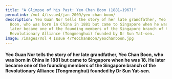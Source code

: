 ```yaml
---
title: "A Glimpse of his Past: Yeo Chan Boon (1881–1967)"
permalink: /vol-4/issue4/jan-2009/yeo-chan-boon/
description: Yeo Guan Nor tells the story of her late grandfather, Yeo Chan
  Boon, who was born in China in 1881 but came to Singapore when he was 18. He
  later became one of the founding members of the Singapore branch of the
  Revolutionary Alliance (Tongmenghui) founded by Dr Sun Yat-sen.
image: /images/Vol 4 Issue 4/YeoChanBoon/yeochanboon.jpg
---
```

#### Yeo Guan Nor tells the story of her late grandfather, Yeo Chan Boon, who was born in China in 1881 but came to Singapore when he was 18. He later became one of the founding members of the Singapore branch of the Revolutionary Alliance (Tongmenghui) founded by Dr Sun Yat-sen.